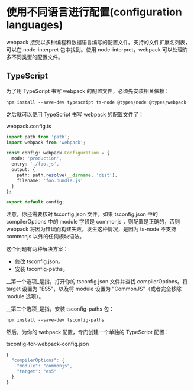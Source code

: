 # 使用不同语言进行配置(configuration languages)

webpack 接受以多种编程和数据语言编写的配置文件。支持的文件扩展名列表，可以在 node-interpret 包中找到。使用 node-interpret，webpack 可以处理许多不同类型的配置文件。

## TypeScript

为了用 TypeScript 书写 webpack 的配置文件，必须先安装相关依赖：

```txt
npm install --save-dev typescript ts-node @types/node @types/webpack
```

之后就可以使用 TypeScript 书写 webpack 的配置文件了：

webpack.config.ts
```ts
import path from 'path';
import webpack from 'webpack';

const config: webpack.Configuration = {
  mode: 'production',
  entry: './foo.js',
  output: {
    path: path.resolve(__dirname, 'dist'),
    filename: 'foo.bundle.js'
  }
};

export default config;
```

注意，你还需要核对 tsconfig.json 文件。如果 tsconfig.json 中的 compilerOptions 中的 module 字段是 commonjs ，则配置是正确的，否则 webpack 将因为错误而构建失败。发生这种情况，是因为 ts-node 不支持 commonjs 以外的任何模块语法。

这个问题有两种解决方案：

- 修改 tsconfig.json。
- 安装 tsconfig-paths。

__第一个选项_是指，打开你的 tsconfig.json 文件并查找 compilerOptions。将 target 设置为 "ES5"，以及将 module 设置为 "CommonJS"（或者完全移除 module 选项）。

__第二个选项_是指，安装 tsconfig-paths 包：

```txt
npm install --save-dev tsconfig-paths
```

然后，为你的 webpack 配置，专门创建一个单独的 TypeScript 配置：

tsconfig-for-webpack-config.json
```ts
{
  "compilerOptions": {
    "module": "commonjs",
    "target": "es5"
  }
}
```